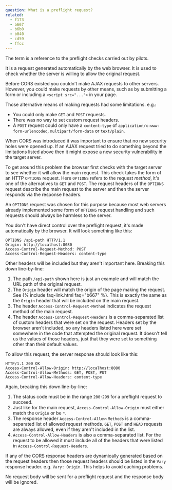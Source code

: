 ```yaml
---
question: What is a preflight request?
related:
  - f173
  - b667
  - b6b0
  - b040
  - cd59
  - ffcc
---
```


The term is a reference to the preflight checks carried out by pilots.

It is a request generated automatically by the web browser. It is used to check whether the server is willing to allow
the original request.

Before CORS existed you couldn't make AJAX requests to other servers. However, you could make requests by other means,
such as by submitting a form or including a `<script src="...">` in your page.

Those alternative means of making requests had some limitations. e.g.:

* You could only make `GET` and `POST` requests.
* There was no way to set custom request headers.
* A `POST` request could only have a `content-type` of `application/x-www-form-urlencoded`, `multipart/form-data` or
  `text/plain`.

When CORS was introduced it was important to ensure that no new security holes were opened up. If an AJAX request
tried to do something beyond the limitations listed above then it might expose a new security vulnerability in the
target server.

To get around this problem the browser first checks with the target server to see whether it will allow the main
request. This check takes the form of an HTTP `OPTIONS` request. Here `OPTIONS` refers to the request *method*, it's one
of the alternatives to `GET` and `POST`. The request headers of the `OPTIONS` request describe the main request to the
server and then the server responds via the response headers.

An `OPTIONS` request was chosen for this purpose because most web servers already implemented some form of `OPTIONS`
request handling and such requests should always be harmless to the server.

You don't have direct control over the preflight request, it's made automatically by the browser. It will look something
like this:

```
OPTIONS /api-path HTTP/1.1
Origin: http://localhost:8080
Access-Control-Request-Method: POST
Access-Control-Request-Headers: content-type
```

Other headers will be included but they aren't important here. Breaking this down line-by-line:

1. The path `/api-path` shown here is just an example and will match the URL path of the original request.
2. The `Origin` header will match the origin of the page making the request. See {% include faq-link.html faq="b667" %}.
   This is exactly the same as the `Origin` header that will be included on the main request.
3. The header `Access-Control-Request-Method` indicates the request method of the main request.
4. The header `Access-Control-Request-Headers` is a comma-separated list of custom headers that were set on the request.
   Headers set by the browser aren't included, so any headers listed here were set somewhere in the code that attempted
   the original request. It doesn't tell us the values of those headers, just that they were set to something other than
   their default values.

To allow this request, the server response should look like this:

```
HTTP/1.1 200 OK
Access-Control-Allow-Origin: http://localhost:8080
Access-Control-Allow-Methods: GET, POST, PUT
Access-Control-Allow-Headers: content-type
```

Again, breaking this down line-by-line:

1. The status code must be in the range `200`-`299` for a preflight request to succeed.
2. Just like for the main request, `Access-Control-Allow-Origin` must either match the `Origin` or be `*`.
3. The response header `Access-Control-Allow-Methods` is a comma-separated list of allowed request methods. `GET`,
   `POST` and `HEAD` requests are always allowed, even if they aren't included in the list.
4. `Access-Control-Allow-Headers` is also a comma-separated list. For the request to be allowed it must include all of
   the headers that were listed in `Access-Control-Request-Headers`.

If any of the CORS response headers are dynamically generated based on the request headers then those request headers
should be listed in the `Vary` response header. e.g. `Vary: Origin`. This helps to avoid caching problems.

No request body will be sent for a preflight request and the response body will be ignored.
